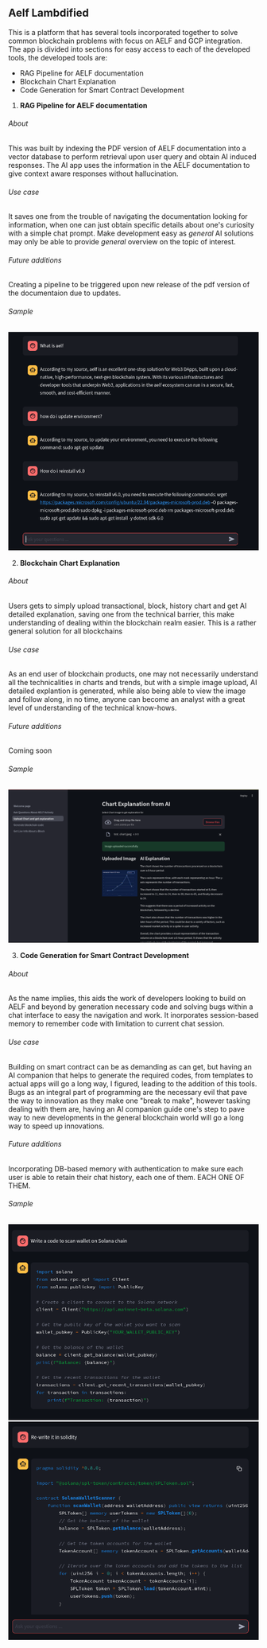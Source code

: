 ## Aelf Lambdified
This is a platform that has several tools incorporated together to solve common blockchain problems with focus on AELF and GCP integration.<br>
The app is divided into sections for easy access to each of the developed tools, the developed tools are:
* RAG Pipeline for AELF documentation
* Blockchain Chart Explanation
* Code Generation for Smart Contract Development


1. **RAG Pipeline for AELF documentation**
###### About
This was built by indexing the PDF version of AELF documentation into a vector database to perform retrieval upon user query and obtain AI induced responses. The AI app uses the information in the AELF documentation to give context aware responses without hallucination.

###### Use case
It saves one from the trouble of navigating the documentation looking for information, when one can just obtain specific details about one's curiosity with a simple chat prompt. Make development easy as *general* AI solutions may only be able to provide *general* overview on the topic of interest.

###### Future additions
Creating a pipeline to be triggered upon new release of the pdf version of the documentaion due to updates.

###### Sample
![Sample conversation with the RAG Pipeline](./sample_images/Screenshot%20from%202024-07-29%2018-09-58.png)

2. **Blockchain Chart Explanation**
###### About
Users gets to simply upload transactional, block, history chart and get AI detailed explanation, saving one from the technical barrier, this make understanding of dealing within the blockchain realm easier. This is a rather general solution for all blockchains

###### Use case
As an end user of blockchain products, one may not necessarily understand all the technicalities in charts and trends, but with a simple image upload, AI detailed explantion is generated, while also being able to view the image and follow along, in no time, anyone can become an analyst with a great level of understanding of the technical know-hows.

###### Future additions
Coming soon

###### Sample
![Sample chart explanation](./sample_images/Screenshot%20from%202024-07-29%2011-55-34.png)


3. **Code Generation for Smart Contract Development**
###### About
As the name implies, this aids the work of developers looking to build on AELF and beyond by generation necessary code and solving bugs within a chat interface to easy the navigation and work. It inorporates session-based memory to remember code with limitation to current chat session.

###### Use case
Building on smart contract can be as demanding as can get, but having an AI companion that helps to generate the required codes, from templates to actual apps will go a long way, I figured, leading to the addition of this tools. Bugs as an integral part of programming are the necessary evil that pave the way to innovation as they make one "break to make", however tasking dealing with them are, having an AI companion guide one's step to pave way to new developments in the general blockchain world will go a long way to speed up innovations.

###### Future additions
Incorporating DB-based memory with authentication to make sure each user is able to retain their chat history, each one of them. EACH ONE OF THEM.

###### Sample
![Asking for code to be generated](./sample_images/Screenshot%20from%202024-07-29%2017-10-09.png)
![Asking to rewrite to confirm memory](./sample_images/Screenshot%20from%202024-07-29%2017-10-24.png)